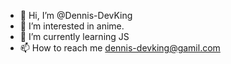 - 👋 Hi, I’m @Dennis-DevKing
- 👀 I’m interested in anime.
- 🌱 I’m currently learning JS
- 📫 How to reach me dennis-devking@gamil.com

